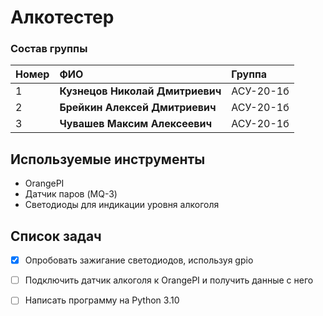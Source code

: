 # Алкотестер

### Состав группы
| Номер | ФИО | Группа |
|:----|:-------------------------------------| :---      |
| 1   | **Кузнецов Николай Дмитриевич**      | АСУ-20-1б |
| 2   | **Брейкин Алексей Дмитриевич**       | АСУ-20-1б |
| 3   | **Чувашев Максим Алексеевич**        | АСУ-20-1б |

## Используемые инструменты

* OrangePI
* Датчик паров (MQ-3)
* Светодиоды для индикации уровня алкоголя

## Список задач

- [x] Опробовать зажигание светодиодов, используя gpio
- [ ] Подключить датчик алкоголя к OrangePI и получить данные с него
- [ ] Написать программу на Python 3.10

